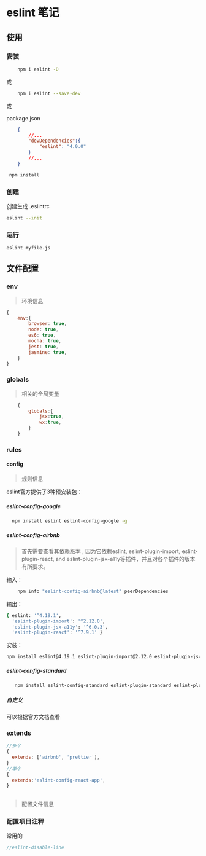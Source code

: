 # eslint 笔记

## 使用

### 安装

```bash
    npm i eslint -D
```

或

```bash
    npm i eslint --save-dev
```

或

package.json

```json
    {
        //...
        "devDependencies":{
            "eslint": "4.0.0"
        }
        //...
    }
```

```bash
 npm install
```

### 创建

创建生成    .eslintrc

```bash
eslint --init
```

### 运行

```bash
eslint myfile.js
```

## 文件配置

### env

>环境信息

```js
{
    env:{
        browser: true,
        node: true,
        es6: true,
        mocha: true,
        jest: true,
        jasmine: true,
    }
}
```

### globals

>相关的全局变量

```js
    {
        globals:{
            jsx:true,
            wx:true,
        }
    }
```

### rules

#### config

>规则信息

eslint官方提供了3种预安装包：

##### eslint-config-google

```bash
  npm install eslint eslint-config-google -g
```

##### eslint-config-airbnb

>首先需要查看其依赖版本 , 因为它依赖eslint, eslint-plugin-import, eslint-plugin-react, and eslint-plugin-jsx-a11y等插件，并且对各个插件的版本有所要求。

输入：

```bash
    npm info "eslint-config-airbnb@latest" peerDependencies
```

输出：

```bash
{ eslint: '^4.19.1',
  'eslint-plugin-import': '^2.12.0',
  'eslint-plugin-jsx-a11y': '^6.0.3',
  'eslint-plugin-react': '^7.9.1' }
```

安装：

```bash
npm install eslint@4.19.1 eslint-plugin-import@2.12.0 eslint-plugin-jsx-a11y@6.0.3  eslint-plugin-react@7.9.0 --save-dev
```

##### eslint-config-standard

  ```bash
     npm install eslint-config-standard eslint-plugin-standard eslint-plugin-promise -g
  ```

##### 自定义

可以根据官方文档查看

### extends

```js
//多个
{
  extends: ['airbnb', 'prettier'],
}
//单个
{
  extends:'eslint-config-react-app',
}
  
```

> 配置文件信息

### 配置项目注释

常用的

```js
//eslint-disable-line
```
